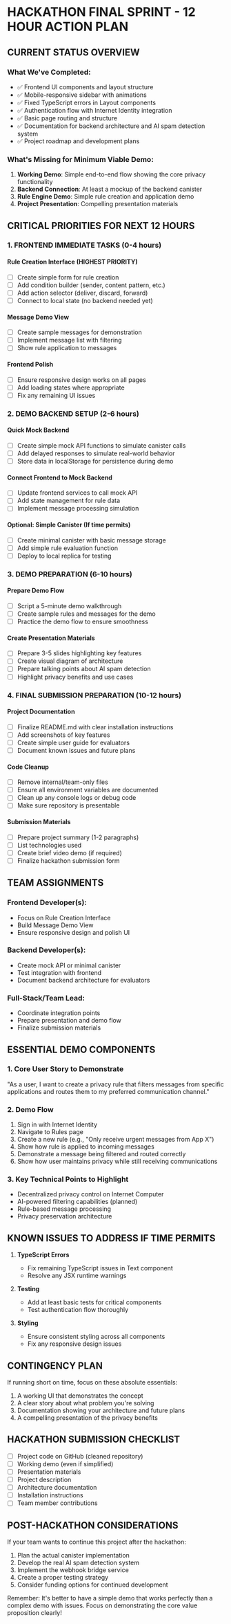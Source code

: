 # HACKATHON FINAL SPRINT - 12 HOUR ACTION PLAN

## CURRENT STATUS OVERVIEW

### What We've Completed:
- ✅ Frontend UI components and layout structure
- ✅ Mobile-responsive sidebar with animations
- ✅ Fixed TypeScript errors in Layout components
- ✅ Authentication flow with Internet Identity integration
- ✅ Basic page routing and structure
- ✅ Documentation for backend architecture and AI spam detection system
- ✅ Project roadmap and development plans

### What's Missing for Minimum Viable Demo:
1. **Working Demo**: Simple end-to-end flow showing the core privacy functionality
2. **Backend Connection**: At least a mockup of the backend canister
3. **Rule Engine Demo**: Simple rule creation and application demo
4. **Project Presentation**: Compelling presentation materials

## CRITICAL PRIORITIES FOR NEXT 12 HOURS

### 1. FRONTEND IMMEDIATE TASKS (0-4 hours)

#### Rule Creation Interface (HIGHEST PRIORITY)
- [ ] Create simple form for rule creation
- [ ] Add condition builder (sender, content pattern, etc.)
- [ ] Add action selector (deliver, discard, forward)
- [ ] Connect to local state (no backend needed yet)

#### Message Demo View
- [ ] Create sample messages for demonstration
- [ ] Implement message list with filtering
- [ ] Show rule application to messages

#### Frontend Polish
- [ ] Ensure responsive design works on all pages
- [ ] Add loading states where appropriate
- [ ] Fix any remaining UI issues

### 2. DEMO BACKEND SETUP (2-6 hours)

#### Quick Mock Backend
- [ ] Create simple mock API functions to simulate canister calls
- [ ] Add delayed responses to simulate real-world behavior
- [ ] Store data in localStorage for persistence during demo

#### Connect Frontend to Mock Backend
- [ ] Update frontend services to call mock API
- [ ] Add state management for rule data
- [ ] Implement message processing simulation

#### Optional: Simple Canister (If time permits)
- [ ] Create minimal canister with basic message storage
- [ ] Add simple rule evaluation function
- [ ] Deploy to local replica for testing

### 3. DEMO PREPARATION (6-10 hours)

#### Prepare Demo Flow
- [ ] Script a 5-minute demo walkthrough
- [ ] Create sample rules and messages for the demo
- [ ] Practice the demo flow to ensure smoothness

#### Create Presentation Materials
- [ ] Prepare 3-5 slides highlighting key features
- [ ] Create visual diagram of architecture
- [ ] Prepare talking points about AI spam detection
- [ ] Highlight privacy benefits and use cases

### 4. FINAL SUBMISSION PREPARATION (10-12 hours)

#### Project Documentation
- [ ] Finalize README.md with clear installation instructions
- [ ] Add screenshots of key features
- [ ] Create simple user guide for evaluators
- [ ] Document known issues and future plans

#### Code Cleanup
- [ ] Remove internal/team-only files
- [ ] Ensure all environment variables are documented
- [ ] Clean up any console logs or debug code
- [ ] Make sure repository is presentable

#### Submission Materials
- [ ] Prepare project summary (1-2 paragraphs)
- [ ] List technologies used
- [ ] Create brief video demo (if required)
- [ ] Finalize hackathon submission form

## TEAM ASSIGNMENTS

### Frontend Developer(s):
- Focus on Rule Creation Interface
- Build Message Demo View
- Ensure responsive design and polish UI

### Backend Developer(s):
- Create mock API or minimal canister
- Test integration with frontend
- Document backend architecture for evaluators

### Full-Stack/Team Lead:
- Coordinate integration points
- Prepare presentation and demo flow
- Finalize submission materials

## ESSENTIAL DEMO COMPONENTS

### 1. Core User Story to Demonstrate
"As a user, I want to create a privacy rule that filters messages from specific applications and routes them to my preferred communication channel."

### 2. Demo Flow
1. Sign in with Internet Identity
2. Navigate to Rules page
3. Create a new rule (e.g., "Only receive urgent messages from App X")
4. Show how rule is applied to incoming messages
5. Demonstrate a message being filtered and routed correctly
6. Show how user maintains privacy while still receiving communications

### 3. Key Technical Points to Highlight
- Decentralized privacy control on Internet Computer
- AI-powered filtering capabilities (planned)
- Rule-based message processing
- Privacy preservation architecture

## KNOWN ISSUES TO ADDRESS IF TIME PERMITS

1. **TypeScript Errors**
   - Fix remaining TypeScript issues in Text component
   - Resolve any JSX runtime warnings

2. **Testing**
   - Add at least basic tests for critical components
   - Test authentication flow thoroughly

3. **Styling**
   - Ensure consistent styling across all components
   - Fix any responsive design issues

## CONTINGENCY PLAN

If running short on time, focus on these absolute essentials:
1. A working UI that demonstrates the concept
2. A clear story about what problem you're solving
3. Documentation showing your architecture and future plans
4. A compelling presentation of the privacy benefits

## HACKATHON SUBMISSION CHECKLIST

- [ ] Project code on GitHub (cleaned repository)
- [ ] Working demo (even if simplified)
- [ ] Presentation materials
- [ ] Project description
- [ ] Architecture documentation
- [ ] Installation instructions
- [ ] Team member contributions

## POST-HACKATHON CONSIDERATIONS

If your team wants to continue this project after the hackathon:
1. Plan the actual canister implementation
2. Develop the real AI spam detection system
3. Implement the webhook bridge service
4. Create a proper testing strategy
5. Consider funding options for continued development

Remember: It's better to have a simple demo that works perfectly than a complex demo with issues. Focus on demonstrating the core value proposition clearly!
